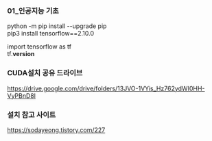 ### 01_인공지능 기초

python -m pip install --upgrade pip  <br>
pip3 install tensorflow==2.10.0 <br>


import tensorflow as tf <br>
tf.__version__



### CUDA설치 공유 드라이브
https://drive.google.com/drive/folders/13JVO-1VYis_Hz762ydWI0HH-VyPBnD8l

### 설치 참고 사이트
https://sodayeong.tistory.com/227
